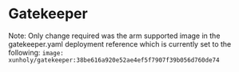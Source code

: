 # Gatekeeper

Note: Only change required was the arm supported image in the gatekeeper.yaml deployment reference which is currently set to the following: `image: xunholy/gatekeeper:38be616a920e52ae4ef5f7907f39b056d760de74`
